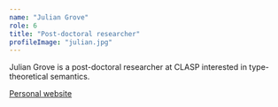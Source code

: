 ```yaml
---
name: "Julian Grove"
role: 6
title: "Post-doctoral researcher"
profileImage: "julian.jpg"
---
```

Julian Grove is a post-doctoral researcher at CLASP interested in type-theoretical semantics.

[Personal website](https://juliangrove.github.io/)
